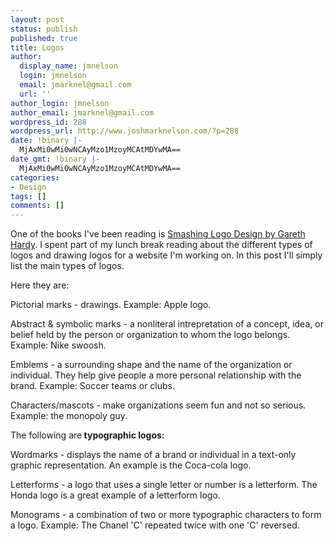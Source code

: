 ```yaml
---
layout: post
status: publish
published: true
title: Logos
author:
  display_name: jmnelson
  login: jmnelson
  email: jmarknel@gmail.com
  url: ''
author_login: jmnelson
author_email: jmarknel@gmail.com
wordpress_id: 288
wordpress_url: http://www.joshmarknelson.com/?p=288
date: !binary |-
  MjAxMi0wMi0wNCAyMzo1MzoyMCAtMDYwMA==
date_gmt: !binary |-
  MjAxMi0wMi0wNCAyMzo1MzoyMCAtMDYwMA==
categories:
- Design
tags: []
comments: []
---
```

<p>One of the books I've been reading is <a href="http://www.smashinglogodesign.net/">Smashing Logo Design by Gareth Hardy</a>. I spent part of my lunch break reading about the different types of logos and drawing logos for a website I'm working on. In this post I'll simply list the main types of logos.</p>
<p>Here they are:</p>
<p>Pictorial marks - drawings. Example: Apple logo.</p>
<p>Abstract &amp; symbolic marks - a nonliteral intrepretation of a concept, idea, or belief held by the person or organization to whom the logo belongs. Example: Nike swoosh.</p>
<p>Emblems - a surrounding shape and the name of the organization or individual. They help give people a more personal relationship with the brand. Example: Soccer teams or clubs.</p>
<p>Characters/mascots - make organizations seem fun and not so serious. Example: the monopoly guy.</p>
<p>The following are<strong> typographic logos:</strong></p>
<p>Wordmarks - displays the name of a brand or individual in a text-only graphic representation. An example is the Coca-cola logo.</p>
<p>Letterforms - a logo that uses a single letter or number is a letterform. The Honda logo is a great example of a letterform logo.</p>
<p>Monograms - a combination of two or more typographic characters to form a logo. Example: The Chanel 'C' repeated twice with one 'C' reversed.</p>
